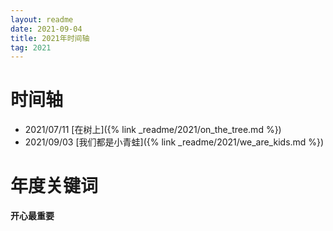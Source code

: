 ```yaml
---
layout: readme
date: 2021-09-04
title: 2021年时间轴
tag: 2021
---
```


# 时间轴

- 2021/07/11 [在树上]({% link _readme/2021/on_the_tree.md %})
- 2021/09/03 [我们都是小青蛙]({% link _readme/2021/we_are_kids.md %})

# 年度关键词

**开心最重要**
